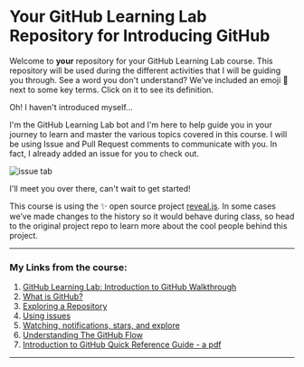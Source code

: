 # Your GitHub Learning Lab Repository for Introducing GitHub

Welcome to **your** repository for your GitHub Learning Lab course. This repository will be used during the different activities that I will be guiding you through. See a word you don't understand? We've included an emoji 📖 next to some key terms. Click on it to see its definition.

Oh! I haven't introduced myself...

I'm the GitHub Learning Lab bot and I'm here to help guide you in your journey to learn and master the various topics covered in this course. I will be using Issue and Pull Request comments to communicate with you. In fact, I already added an issue for you to check out.

![issue tab](https://lab.github.com/public/images/issue_tab.png)

I'll meet you over there, can't wait to get started!

This course is using the :sparkles: open source project [reveal.js](https://github.com/hakimel/reveal.js/). In some cases we’ve made changes to the history so it would behave during class, so head to the original project repo to learn more about the cool people behind this project.

-------------------------------------------------------

### My Links from the course:

1. [GitHub Learning Lab: Introduction to GitHub Walkthrough](https://youtu.be/sz6zfrQpCQg)
2. [What is GitHub?](https://youtu.be/w3jLJU7DT5E)
3. [Exploring a Repository](https://youtu.be/R8OAwrcMlRw)
4. [Using issues](https://youtu.be/Zhj46r5D0nQ)
5. [Watching, notifications, stars, and explore](https://youtu.be/ocQldxF7fMY)
6. [Understanding The GitHub Flow](https://youtu.be/PBI2Rz-ZOxU)
7. [Introduction to GitHub Quick Reference Guide - a pdf](https://lab.github.com/public/introduction-to-github.pdf)





-------------------------------------------------------